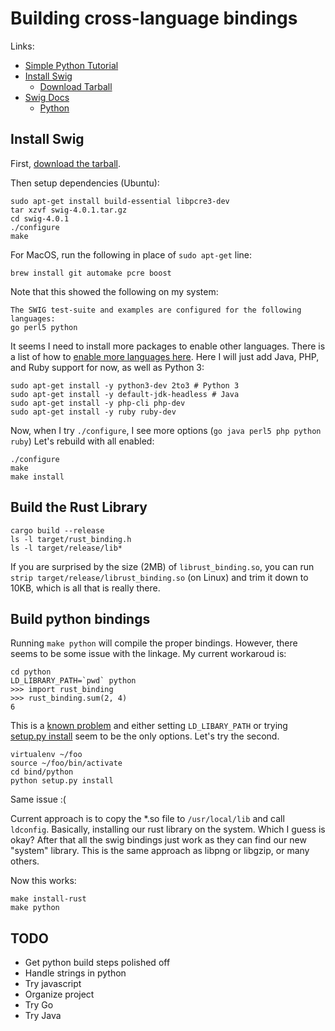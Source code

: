 # Building cross-language bindings

Links: 
* [Simple Python Tutorial](https://blog.jonharrington.org/rust-and-swig/)
* [Install Swig](http://www.swig.org/Doc4.0/Preface.html#Preface_unix_installation)
    * [Download Tarball](https://sourceforge.net/projects/swig/files/swig/swig-4.0.1/swig-4.0.1.tar.gz/download)
* [Swig Docs](http://swig.org/Doc4.0/Sections.html#Sections)
  * [Python](http://swig.org/Doc4.0/Python.html#Python)


## Install Swig

First, [download the tarball](https://sourceforge.net/projects/swig/files/swig/swig-4.0.1/swig-4.0.1.tar.gz/download).

Then setup dependencies (Ubuntu):

```shell script
sudo apt-get install build-essential libpcre3-dev
tar xzvf swig-4.0.1.tar.gz
cd swig-4.0.1
./configure
make
```

For MacOS, run the following in place of `sudo apt-get` line:

```shell script
brew install git automake pcre boost
```

Note that this showed the following on my system:

```
The SWIG test-suite and examples are configured for the following languages:
go perl5 python 
```

It seems I need to install more packages to enable other languages. There is a list of how to [enable
more languages here](https://github.com/swig/swig/wiki/Getting-Started#linux---ubuntu). Here I will
just add Java, PHP, and Ruby support for now, as well as Python 3:

```shell script
sudo apt-get install -y python3-dev 2to3 # Python 3
sudo apt-get install -y default-jdk-headless # Java
sudo apt-get install -y php-cli php-dev
sudo apt-get install -y ruby ruby-dev
```

Now, when I try `./configure`, I see more options (`go java perl5 php python ruby`) Let's rebuild with all enabled:

```shell script
./configure
make
make install
```

## Build the Rust Library

```shell script
cargo build --release
ls -l target/rust_binding.h 
ls -l target/release/lib*
```

If you are surprised by the size (2MB) of `librust_binding.so`, you can 
run `strip target/release/librust_binding.so` (on Linux) and trim it down to 10KB,
which is all that is really there.

## Build python bindings

Running `make python` will compile the proper bindings. However, there seems to be some issue with the linkage.
My current workaroud is:

```shell script
cd python
LD_LIBRARY_PATH=`pwd` python
>>> import rust_binding
>>> rust_binding.sum(2, 4)
6
```

This is a [known problem](https://stackoverflow.com/questions/36827871/cython-unable-to-find-shared-object-file) 
and either setting `LD_LIBARY_PATH` or trying  [setup.py install](https://github.com/gipit/gippy/issues/123)
seem to be the only options. Let's try the second.

```shell script
virtualenv ~/foo
source ~/foo/bin/activate
cd bind/python
python setup.py install
```

Same issue :(

Current approach is to copy the *.so file to `/usr/local/lib` and call `ldconfig`. Basically, 
installing our rust library on the system. Which I guess is okay? After that all the swig bindings just work
as they can find our new "system" library. This is the same approach as libpng or libgzip, or many others.

Now this works:

```shell script
make install-rust
make python
```

## TODO

* Get python build steps polished off
* Handle strings in python
* Try javascript
* Organize project
* Try Go
* Try Java